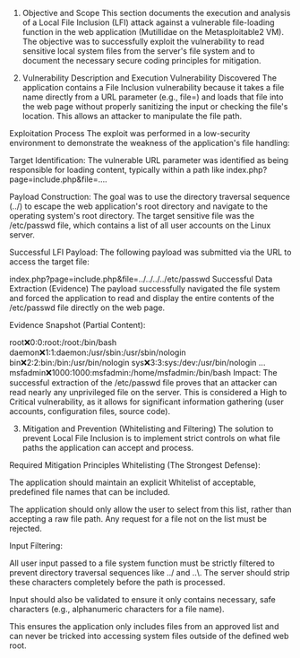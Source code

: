 1. Objective and Scope
This section documents the execution and analysis of a Local File Inclusion (LFI) attack against a vulnerable file-loading function in the web application (Mutillidae on the Metasploitable2 VM). The objective was to successfully exploit the vulnerability to read sensitive local system files from the server's file system and to document the necessary secure coding principles for mitigation.

2. Vulnerability Description and Execution
Vulnerability Discovered
The application contains a File Inclusion vulnerability because it takes a file name directly from a URL parameter (e.g., file=) and loads that file into the web page without properly sanitizing the input or checking the file's location. This allows an attacker to manipulate the file path.

Exploitation Process
The exploit was performed in a low-security environment to demonstrate the weakness of the application's file handling:

Target Identification: The vulnerable URL parameter was identified as being responsible for loading content, typically within a path like index.php?page=include.php&file=....

Payload Construction: The goal was to use the directory traversal sequence (../) to escape the web application's root directory and navigate to the operating system's root directory. The target sensitive file was the /etc/passwd file, which contains a list of all user accounts on the Linux server.

Successful LFI Payload: The following payload was submitted via the URL to access the target file:

index.php?page=include.php&file=../../../../etc/passwd
Successful Data Extraction (Evidence)
The payload successfully navigated the file system and forced the application to read and display the entire contents of the /etc/passwd file directly on the web page.

Evidence Snapshot (Partial Content):

root:x:0:0:root:/root:/bin/bash
daemon:x:1:1:daemon:/usr/sbin:/usr/sbin/nologin
bin:x:2:2:bin:/bin:/usr/bin/nologin
sys:x:3:3:sys:/dev:/usr/bin/nologin
...
msfadmin:x:1000:1000:msfadmin:/home/msfadmin:/bin/bash
Impact: The successful extraction of the /etc/passwd file proves that an attacker can read nearly any unprivileged file on the server. This is considered a High to Critical vulnerability, as it allows for significant information gathering (user accounts, configuration files, source code).

3. Mitigation and Prevention (Whitelisting and Filtering)
The solution to prevent Local File Inclusion is to implement strict controls on what file paths the application can accept and process.

Required Mitigation Principles
Whitelisting (The Strongest Defense):

The application should maintain an explicit Whitelist of acceptable, predefined file names that can be included.

The application should only allow the user to select from this list, rather than accepting a raw file path. Any request for a file not on the list must be rejected.

Input Filtering:

All user input passed to a file system function must be strictly filtered to prevent directory traversal sequences like ../ and ..\\. The server should strip these characters completely before the path is processed.

Input should also be validated to ensure it only contains necessary, safe characters (e.g., alphanumeric characters for a file name).

This ensures the application only includes files from an approved list and can never be tricked into accessing system files outside of the defined web root.